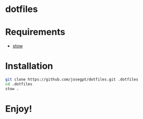 # dotfiles

# Requirements

- [stow](https://linux.die.net/man/8/stow)

# Installation

```sh
git clone https://github.com/josegpt/dotfiles.git .dotfiles
cd .dotfiles
stow .
```

# Enjoy!
